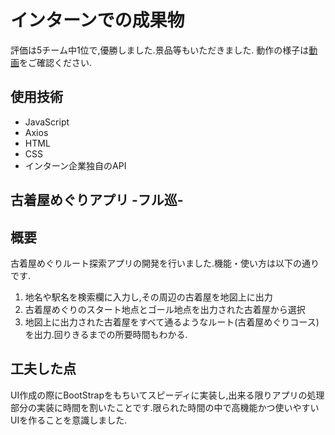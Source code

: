 # インターンでの成果物
評価は5チーム中1位で,優勝しました.景品等もいただきました.
動作の様子は[動画](url)をご確認ください.

## 使用技術
* JavaScript
* Axios
* HTML
* CSS
* インターン企業独自のAPI

## 古着屋めぐりアプリ -フル巡-
## 概要
古着屋めぐりルート探索アプリの開発を行いました.機能・使い方は以下の通りです.
1. 地名や駅名を検索欄に入力し,その周辺の古着屋を地図上に出力
2. 古着屋めぐりのスタート地点とゴール地点を出力された古着屋から選択
3. 地図上に出力された古着屋をすべて通るようなルート(古着屋めぐりコース)を出力.回りきるまでの所要時間もわかる.

## 工夫した点
UI作成の際にBootStrapをもちいてスピーディに実装し,出来る限りアプリの処理部分の実装に時間を割いたことです.限られた時間の中で高機能かつ使いやすいUIを作ることを意識しました.